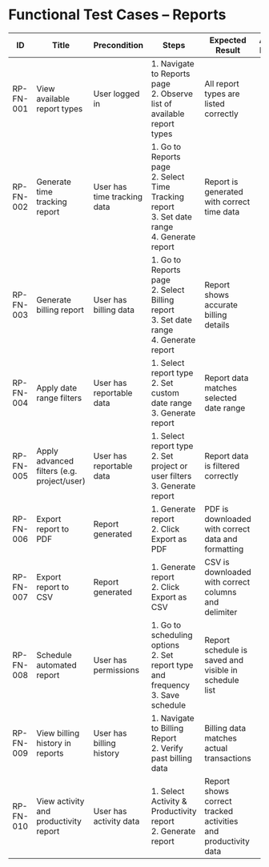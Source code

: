 # Functional Test Cases – Reports

| ID          | Title                                       | Precondition                        | Steps                                                         | Expected Result                           | Actual Result | Status |
|-------------|---------------------------------------------|-------------------------------------|---------------------------------------------------------------|-------------------------------------------|---------------|--------|
| RP-FN-001   | View available report types                 | User logged in                      | 1. Navigate to Reports page <br> 2. Observe list of available report types | All report types are listed correctly |               |        |
| RP-FN-002   | Generate time tracking report               | User has time tracking data         | 1. Go to Reports page <br> 2. Select Time Tracking report <br> 3. Set date range <br> 4. Generate report | Report is generated with correct time data |               |        |
| RP-FN-003   | Generate billing report                     | User has billing data               | 1. Go to Reports page <br> 2. Select Billing report <br> 3. Set date range <br> 4. Generate report | Report shows accurate billing details |               |        |
| RP-FN-004   | Apply date range filters                    | User has reportable data            | 1. Select report type <br> 2. Set custom date range <br> 3. Generate report | Report data matches selected date range |               |        |
| RP-FN-005   | Apply advanced filters (e.g. project/user)  | User has reportable data            | 1. Select report type <br> 2. Set project or user filters <br> 3. Generate report | Report data is filtered correctly |               |        |
| RP-FN-006   | Export report to PDF                        | Report generated                     | 1. Generate report <br> 2. Click Export as PDF | PDF is downloaded with correct data and formatting |               |        |
| RP-FN-007   | Export report to CSV                        | Report generated                     | 1. Generate report <br> 2. Click Export as CSV | CSV is downloaded with correct columns and delimiter |               |        |
| RP-FN-008   | Schedule automated report                   | User has permissions                 | 1. Go to scheduling options <br> 2. Set report type and frequency <br> 3. Save schedule | Report schedule is saved and visible in schedule list |               |        |
| RP-FN-009   | View billing history in reports             | User has billing history             | 1. Navigate to Billing Report <br> 2. Verify past billing data | Billing data matches actual transactions |               |        |
| RP-FN-010   | View activity and productivity report       | User has activity data               | 1. Select Activity & Productivity report <br> 2. Generate report | Report shows correct tracked activities and productivity data |               |        |